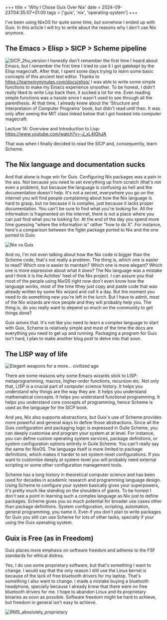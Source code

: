 +++
title = 'Why I Chose Guix Over Nix'
date = 2024-09-23T04:35:07+01:00
tags = ['guix', 'nix', 'operating-system']
+++

I've been using NixOS for quite some time, but somehow I ended up with Guix. In this article I will try to write about the reasons why I don't use Nix anymore.

## The Emacs > Elisp > SICP > Scheme pipeline
![SICP_2hu_version](https://i.imgur.com/ouSS2fe.png)
I honestly don't remember the first time I heard about Emacs, but I remember the first time I tried to use it I got gatekept by the Elisp magecraft.
After that, I spent some days trying to learn some basic concepts of this ancient text editor. Thanks to https://learnxinyminutes.com/docs/elisp/ I was able to write some simple functions to make my Emacs experience smoother. To be honest, I didn't really liked to write Lisp back then, it sucked a lot for me. Even reading simple functions was a hassle since I wasn't used to see through all the parenthesis.
At that time, I already knew about the 'Structure and Interpretaion of Computer Programs' book, but didn't read until then. It was only after seeing the MIT class linked below that I got hooked into computer magecraft:

Lecture 1A: Overview and Introduction to Lisp: https://www.youtube.com/watch?v=-J_xL4IGhJA

That was when I finally decided to read the SICP and, consequently, learn Scheme.

## The Nix language and documentation sucks
And that alone is huge win for Guix. Configuring Nix packages was a pain in the ass. Not because you need to set everything up from scratch (that's not even a problem), but because the language is confusing as hell and the documentation doesn't help. It's not a secret, everywhere you go on the internet you will find people complaining about how the Nix language is hard to grasp, but no because it is complex, just because it lacks proper documentation. You can't be sure to find what you're looking for. All the information is fragmented on the internet, there is not a place where you can just find what you're looking for.
At the end of the day you spend more time guessing "where the information is" rather "how to do X".
For instance, here's a comparison between the figlet package ported to Nix and the one ported to Guix:

![Nix vs Guix](https://i.imgur.com/9epJ4qs.png)

And no, I'm not even talking about how the Nix code is bigger than the Scheme code, that's not really a problem. The thing is, which one is easier to read? Which one is easier to maintain? Which one is more elegant? Which one is more expressive about what it does?
The Nix language was a mistake and I think it is the Achilles' heel of the Nix project. I can assure you that most of the people using NixOS right now don't even know how the language works, most of the time tthey just copy and paste code that was already written by some Nix wizard and call it a day. But the moment you need to do something new you're left in the lurch. But I have to admit, most of the Nix wizards are nice people and they will probably help you. The thing is, do you really want to depend so much on the community to get things done?

Guix solves that. It's not like you need to learn a complex language to start with Guix, Scheme is relatively simple and most of the time the docs are everything you need to get up and running. Packaging a program for Guix isn't hard, I plan to make another blog post to delve into that soon.

## The LISP way of life
![Elegant weapons for a more... civilized age](https://imgs.xkcd.com/comics/lisp_cycles.png)

There are some reasons why some Emacs wizards stick to LISP: metaprogramming, macros, higher-order functions, recursion etc. Not only that, LISP is a crucial part of computer science history. It helps you understand why things are the way they are. It helps you understand mathematical concepts. It helps you understand functional programming. It helps you understand core concepts of programming, hence Scheme is used as the language for the SICP book.

And yes, Nix also supports abstractions, but Guix's use of Scheme provides more powerful and general ways to define those abstractions.
Since all the Guix configuration and packaging logic is expressed in Guile Scheme, you can deeply customise and program your system at at level.
For instance, you can define custom operating system services, package definitions, or system configuration options entirely in Guile Scheme.
You can't really say the same for NixOS. The language itself is more limited to package definitions, which makes it harder to set system-level configurations. If you want to customise deeply at system-level you will probably need external scripting or some other configuration management tools.

Scheme has a long history in theoretical computer science and has been used for decades in academic research and programming language design. Using Scheme to configure your system basically gives your superpowers, it's pretty much like standing on the shoulders of giants.
To be honest I don't see a point in learning such a complex language as Nix just to define packages. Scheme gives you so much potential for broader use cases other than package definitions. System configuration, scripting, automation, general programming, you name it. Even if you don't plan to write packages for Guix you still can use Scheme for lots of other tasks, specially if your using the Guix operating system.

## Guix is Free (as in Freedom)
Guix places more emphasis on software freedom and adheres to the FSF standards for ethical distros.

Yes, I do use some proprietary software, but that's something I want to change. I would say that the only reason I still use the Linux kernel is because of the lack of free bluetooth drivers for my laptop. That's something I also want to change. I made a mistake buying a bluetooth headphone, specially because I already knew that there were no free bluetooth drivers for me. I hope to abandon Linux and its proprietary binaries as soon as possible. Software freedom might be hard to achieve, but freedom in general isn't easy to achieve.

![RMS_aboslutely_proprietary](https://preview.redd.it/7ozal346p6kz.png?auto=webp&s=f1058e3a298c411182de3a9bd788f65cec5d1bc1)
